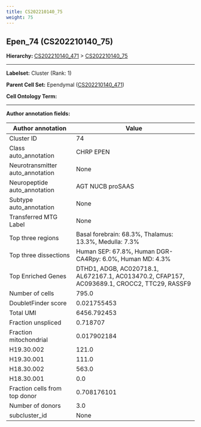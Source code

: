 ```yaml
---
title: CS202210140_75
weight: 75
---
```

## Epen_74 (CS202210140_75)
<b>Hierarchy: </b>
[CS202210140_471](cell_sets/CS202210140_471.md) >
[CS202210140_75](cell_sets/CS202210140_75.md)

---


**Labelset:** Cluster (Rank: 1)

**Parent Cell Set:** Ependymal ([CS202210140_471](cell_sets/CS202210140_471.md))



**Cell Ontology Term:** 

[MARKER GENES.]: #


---

[TRANSFERRED ANNOTATIONS.]: #


[AUTHOR ANNOTATION FIELDS.]: #


**Author annotation fields:**

| Author annotation | Value |
|-------------------|-------|
|Cluster ID|74|
|Class auto_annotation|CHRP EPEN|
|Neurotransmitter auto_annotation|None|
|Neuropeptide auto_annotation|AGT NUCB proSAAS|
|Subtype auto_annotation|None|
|Transferred MTG Label|None|
|Top three regions|Basal forebrain: 68.3%, Thalamus: 13.3%, Medulla: 7.3%|
|Top three dissections|Human SEP: 67.8%, Human DGR-CA4Rpy: 6.0%, Human MD: 4.3%|
|Top Enriched Genes|DTHD1, ADGB, AC020718.1, AL672167.1, AC013470.2, CFAP157, AC093689.1, CROCC2, TTC29, RASSF9|
|Number of cells|795.0|
|DoubletFinder score|0.021755453|
|Total UMI|6456.792453|
|Fraction unspliced|0.718707|
|Fraction mitochondrial|0.017902184|
|H19.30.002|121.0|
|H19.30.001|111.0|
|H18.30.002|563.0|
|H18.30.001|0.0|
|Fraction cells from top donor|0.708176101|
|Number of donors|3.0|
|subcluster_id|None|
